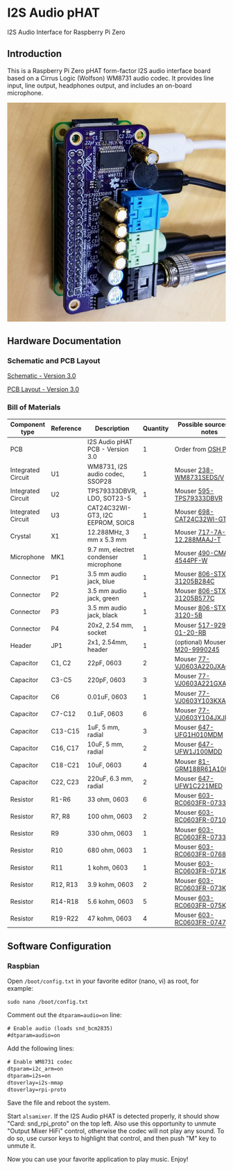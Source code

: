 # I2S Audio pHAT
I2S Audio Interface for Raspberry Pi Zero

## Introduction
This is a Raspberry Pi Zero pHAT form-factor I2S audio interface board based on a Cirrus Logic (Wolfson) WM8731 audio codec. It provides line input, line output, headphones output, and includes an on-board microphone.

![Micro 8088 Assembled Board](images/I2S_Audio_pHAT-Complete-3.0.jpg)

## Hardware Documentation

### Schematic and PCB Layout

[Schematic - Version 3.0](documentation/I2S_Audio_pHAT-Schematic-3.0.pdf)

[PCB Layout - Version 3.0](documentation/I2S_Audio_pHAT-Board-3.0.pdf)

### Bill of Materials

Component type     | Reference | Description                       | Quantity | Possible sources and notes 
------------------ | --------- | --------------------------------- | -------- | --------------------------
PCB                |           | I2S Audio pHAT PCB - Version 3.0  | 1        | Order from [OSH Park](https://oshpark.com/shared_projects/yxrgLBxI)
Integrated Circuit | U1        | WM8731, I2S audio codec, SSOP28   | 1        | Mouser [238-WM8731SEDS/V](https://www.mouser.com/Search/ProductDetail.aspx?R=WM8731SEDS%2fVvirtualkey23800000virtualkey238-WM8731SEDS%2fV)
Integrated Circuit | U2        | TPS79333DBVR, LDO, SOT23-5        | 1        | Mouser [595-TPS79333DBVR](https://www.mouser.com/Search/ProductDetail.aspx?R=TPS79333DBVRvirtualkey59500000virtualkey595-TPS79333DBVR)
Integrated Circuit | U3        | CAT24C32WI-GT3, I2C EEPROM, SOIC8 | 1        | Mouser [698-CAT24C32WI-GT3](https://www.mouser.com/Search/ProductDetail.aspx?R=CAT24C32WI-GT3virtualkey69800000virtualkey698-CAT24C32WI-GT3)
Crystal            | X1        | 12.288MHz, 3 mm x 5.3 mm          | 1        | Mouser [717-7A-12.288MAAJ-T](https://www.mouser.com/Search/ProductDetail.aspx?R=7A-12.288MAAJ-Tvirtualkey57230000virtualkey717-7A-12.288MAAJ-T)
Microphone         | MK1       | 9.7 mm, electret condenser microphone | 1        | Mouser [490-CMA-4544PF-W](https://www.mouser.com/Search/ProductDetail.aspx?R=CMA-4544PF-Wvirtualkey51780000virtualkey490-CMA-4544PF-W)
Connector          | P1        | 3.5 mm audio jack, blue           | 1        | Mouser [806-STX-31205B284C](https://www.mouser.com/Search/ProductDetail.aspx?R=STX-3120-5B-284Cvirtualkey51700000virtualkey806-STX-31205B284C)
Connector          | P2        | 3.5 mm audio jack, green          | 1        | Mouser [806-STX-31205B577C](https://www.mouser.com/Search/ProductDetail.aspx?R=STX-3120-5B-577Cvirtualkey51700000virtualkey806-STX-31205B577C)
Connector          | P3        | 3.5 mm audio jack, black          | 1        | Mouser [806-STX-3120-5B](https://www.mouser.com/Search/ProductDetail.aspx?R=STX-3120-5Bvirtualkey51700000virtualkey806-STX-3120-5B)
Connector          | P4        | 20x2, 2.54 mm, socket             | 1        | Mouser [517-929852-01-20-RB](https://www.mouser.com/Search/ProductDetail.aspx?R=929852-01-20-RBvirtualkey51750000virtualkey517-929852-01-20-RB)
Header             | JP1       | 2x1, 2.54mm, header               | 1        | (optional) Mouser [855-M20-9990245](https://www.mouser.com/Search/ProductDetail.aspx?R=M20-9990245virtualkey57420000virtualkey855-M20-9990245)
Capacitor          | C1, C2    | 22pF, 0603                        | 2        | Mouser [77-VJ0603A220JXACBC](https://www.mouser.com/Search/ProductDetail.aspx?R=VJ0603A220JXACW1BCvirtualkey61340000virtualkey77-VJ0603A220JXACBC)
Capacitor          | C3-C5     | 220pF, 0603                       | 3        | Mouser [77-VJ0603A221GXAPBC](https://www.mouser.com/Search/ProductDetail.aspx?R=VJ0603A221GXAPW1BCvirtualkey61340000virtualkey77-VJ0603A221GXAPBC)
Capacitor          | C6        | 0.01uF, 0603                      | 1        | Mouser [77-VJ0603Y103KXACBC](https://www.mouser.com/Search/ProductDetail.aspx?R=VJ0603Y103KXACW1BCvirtualkey61340000virtualkey77-VJ0603Y103KXACBC)
Capacitor          | C7-C12    | 0.1uF, 0603                       | 6        | Mouser [77-VJ0603Y104JXJPBC](https://www.mouser.com/Search/ProductDetail.aspx?R=VJ0603Y104JXJPW1BCvirtualkey61340000virtualkey77-VJ0603Y104JXJPBC)
Capacitor          | C13-C15   | 1uF, 5 mm, radial                 | 3        | Mouser [647-UFG1H010MDM](https://www.mouser.com/Search/ProductDetail.aspx?R=UFG1H010MDMvirtualkey64700000virtualkey647-UFG1H010MDM)
Capacitor          | C16, C17  | 10uF, 5 mm, radial                | 2        | Mouser [647-UFW1J100MDD](https://www.mouser.com/Search/ProductDetail.aspx?R=UFW1J100MDDvirtualkey64700000virtualkey647-UFW1J100MDD)
Capacitor          | C18-C21   | 10uF, 0603                        | 4        | Mouser [81-GRM188R61A106KE9D](https://www.mouser.com/Search/ProductDetail.aspx?R=GRM188R61A106KE69Dvirtualkey64800000virtualkey81-GRM188R61A106KE9D)
Capacitor          | C22, C23  | 220uF, 6.3 mm, radial             | 2        | Mouser [647-UFW1C221MED](https://www.mouser.com/Search/ProductDetail.aspx?R=UFW1C221MEDvirtualkey64700000virtualkey647-UFW1C221MED)
Resistor           | R1-R6     | 33 ohm, 0603                      | 6        | Mouser [603-RC0603FR-0733RL](https://www.mouser.com/Search/ProductDetail.aspx?R=RC0603FR-0733RLvirtualkey57620000virtualkey603-RC0603FR-0733RL)
Resistor           | R7, R8    | 100 ohm, 0603                     | 2        | Mouser [603-RC0603FR-07100RL](https://www.mouser.com/Search/ProductDetail.aspx?R=RC0603FR-07100RLvirtualkey57620000virtualkey603-RC0603FR-07100RL)
Resistor           | R9        | 330 ohm, 0603                     | 1        | Mouser [603-RC0603FR-07330RL](https://www.mouser.com/Search/ProductDetail.aspx?R=RC0603FR-07330RLvirtualkey57620000virtualkey603-RC0603FR-07330RL)
Resistor           | R10       | 680 ohm, 0603                     | 1        | Mouser [603-RC0603FR-07680RL](https://www.mouser.com/Search/ProductDetail.aspx?R=RC0603FR-07680RLvirtualkey57620000virtualkey603-RC0603FR-07680RL)
Resistor           | R11       | 1 kohm, 0603                      | 1        | Mouser [603-RC0603FR-071KL](https://www.mouser.com/Search/ProductDetail.aspx?R=RC0603FR-071KLvirtualkey57620000virtualkey603-RC0603FR-071KL)
Resistor           | R12, R13  | 3.9 kohm, 0603                    | 2        | Mouser [603-RC0603FR-073K9L](https://www.mouser.com/Search/ProductDetail.aspx?R=RC0603FR-073K9Lvirtualkey57620000virtualkey603-RC0603FR-073K9L)
Resistor           | R14-R18   | 5.6 kohm, 0603                    | 5        | Mouser [603-RC0603FR-075K6L](https://www.mouser.com/Search/ProductDetail.aspx?R=RC0603FR-075K6Lvirtualkey57620000virtualkey603-RC0603FR-075K6L)
Resistor           | R19-R22   | 47 kohm, 0603                     | 4        | Mouser [603-RC0603FR-0747KL](https://www.mouser.com/Search/ProductDetail.aspx?R=RC0603FR-0747KLvirtualkey57620000virtualkey603-RC0603FR-0747KL)

## Software Configuration

### Raspbian

Open `/boot/config.txt` in your favorite editor (nano, vi) as root, for example:

    sudo nano /boot/config.txt

Comment out the `dtparam=audio=on` line:

    # Enable audio (loads snd_bcm2835)
    #dtparam=audio=on

Add the following lines:

    # Enable WM8731 codec
    dtparam=i2c_arm=on
    dtparam=i2s=on
    dtoverlay=i2s-mmap
    dtoverlay=rpi-proto

Save the file and reboot the system.

Start `alsamixer`. If the I2S Audio pHAT is detected properly, it should show "Card: snd_rpi_proto" on the top left. Also use this opportunity to unmute "Output Mixer HiFi" control, otherwise the codec will not play any sound. To do so, use cursor keys to highlight that control, and then push "M" key to unmute it.

Now you can use your favorite application to play music. Enjoy!



